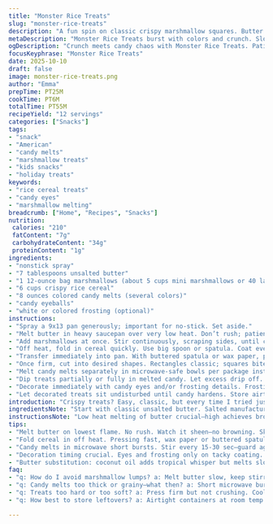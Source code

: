 ```yaml
---
title: "Monster Rice Treats"
slug: "monster-rice-treats"
description: "A fun spin on classic crispy marshmallow squares. Butter melts, marshmallows bubble, then cereal joins the party. Candy melts splash colors, candy eyes give personality. Melt, mix, press: tactile play is key here. Cool fully before slicing; don’t rush or mess with the gooey texture. Dipping halves or whole faces in melted candy adds drama. Frosting or candy eyes bring the creatures alive. Simple ingredients but technique matters. Watch the melt stages. Substitutions and quick fixes included for when life happens in the kitchen."
metaDescription: "Monster Rice Treats burst with colors and crunch. Slow melt butter, even marshmallow heat, careful pressing key. Candy melts coat and eyes add wild charm."
ogDescription: "Crunch meets candy chaos with Monster Rice Treats. Patience melting butter and marshmallows, coat cereal just right. Candy eyes, frosting punch it up."
focusKeyphrase: "Monster Rice Treats"
date: 2025-10-10
draft: false
image: monster-rice-treats.png
author: "Emma"
prepTime: PT25M
cookTime: PT6M
totalTime: PT55M
recipeYield: "12 servings"
categories: ["Snacks"]
tags:
- "snack"
- "American"
- "candy melts"
- "marshmallow treats"
- "kids snacks"
- "holiday treats"
keywords:
- "rice cereal treats"
- "candy eyes"
- "marshmallow melting"
breadcrumb: ["Home", "Recipes", "Snacks"]
nutrition: 
 calories: "210"
 fatContent: "7g"
 carbohydrateContent: "34g"
 proteinContent: "1g"
ingredients:
- "nonstick spray"
- "7 tablespoons unsalted butter"
- "1 12-ounce bag marshmallows (about 5 cups mini marshmallows or 40 large)"
- "6 cups crispy rice cereal"
- "8 ounces colored candy melts (several colors)"
- "candy eyeballs"
- "white or colored frosting (optional)"
instructions:
- "Spray a 9x13 pan generously; important for no-stick. Set aside."
- "Melt butter in heavy saucepan over very low heat. Don’t rush; patience here is critical. Butter should be shiny but not browned or sizzling."
- "Add marshmallows at once. Stir continuously, scraping sides, until completely melted. Watch texture closely; lumps vanish but stop heating before scorching smell."
- "Off heat, fold in cereal quickly. Use big spoon or spatula. Coat every flake with sticky marshmallow. Don’t overmix or cereal crushes."
- "Transfer immediately into pan. With buttered spatula or wax paper, press evenly but not too hard. If pressed too firmly, treats become dense and lose crunch. Let cool completely—this sets structure. Rushing leads to misshapen bites."
- "Once firm, cut into desired shapes. Rectangles classic; squares bite-friendly; monsters need whimsical shapes."
- "Melt candy melts separately in microwave-safe bowls per package instructions. Usually short bursts with stirring. Overheating causes grainy texture or burning."
- "Dip treats partially or fully in melted candy. Let excess drip off. Hold over bowl to catch drips—waste not."
- "Decorate immediately with candy eyes and/or frosting details. Frosting works best if semi-soft, pipe gently for expression. Eyes stick better when candy coating is still tacky but not wet."
- "Let decorated treats sit undisturbed until candy hardens. Store airtight once set to maintain chewiness and prevent moisture loss."
introduction: "Crispy treats? Easy, classic, but every time I tried just butter and marshmallows, something felt flat. The trick is slow melting butter, low and slow—not impatient high heat. Marshmallows need respect; overcooked ones get gritty, under-melted leave lumps. Cereal integration—coat every flake, no loose bits hanging. Press just right: firm but not compacted. Rushed cooling ruins structure; wait until cool or face gooey mess. Candy melts add fun but mustn’t scorch. Using candy eyes? Nails the personality part. Tried with white chocolate once—too sweet and soft, not that firm snap I want. And frosting details? Adds color pop and cuteness. Little monsters with uneven eyes, crooked mouths—adds charm. So. Straightforward but timing, texture, and feel matter. Tried variations—added toasted coconut, swapped cereal for puffed wheat—fun twists but stick with basics first. Always keep spatula buttered; that non-stick saved me multiple times."
ingredientsNote: "Start with classic unsalted butter. Salted manufacturers got way too salty—ruins subtle sweetness balance. Real marshmallows only; fake brand marshmallow pools yield gummy texture. Rice Krispies (or similar crispy puffed rice cereal) must be fresh—stale cereal absorbs moisture and turns chewy, not crisp. Candy melts come in many colors, but high-quality brands melt smoother and don’t seize. If unavailable, why not tempered white chocolate tinted with oil-based food coloring? Candy eyeballs are optional but fun; can substitute mini chocolate chips or colored sugar pearls. For frosting, store-bought tube works for sharp lines; otherwise homemade simple buttercream with powdered sugar and a touch of milk. Spray pan thoroughly with nonstick spray or lightly butter; treacherous if skipped, treats stick and break apart. If pan’s not perfectly coated, line with parchment paper edges for easier lifting. Keeps edges clean and cuts sharp. If marshmallow mixture stiffens before spreading, heat over very low flame briefly; avoid overheating or it becomes hard to spread."
instructionsNote: "Low heat melting of butter crucial—high achieves browning, which changes flavor brutally. Marshmallows must dissolve smoothly, no chunks. Stuck spots in pan? Scrape constantly. The residual heat from pan melts stubborn chunks but carry on stirring for uniform melt. Mixing cereal off heat prevents scorching cereal, keeping crisp. Don’t overmix or crush cereal—light hand wins. Pressing mixture happens fast; working time is short before marshmallow mix firms. Press with wax paper or buttered spatula to avoid sticking and tearing treats apart. Allow full set up; cutting too soon? Messy, sticky edges. Choose shapes after full cooling. Candy melts heating is fussy; microwave in short bursts (15-30 seconds), stirring between, to avoid lumpy chocolate. Dipping: work fast, candy will harden quickly. If coating thickens too fast, reheat gently. Decoration timing key—sticky but not wet candy better for adhering decorations, or they slide off. Rest undecorated treats at room temp; refrigerating ruins texture—makes them glassy and brittle. Store any leftovers airtight at room temperature; humidity wrecks crispness."
tips:
- "Melt butter on lowest flame. No rush. Watch it sheen—no browning. Skip or you get bitter bitter notes. Marshmallows added all at once, stir scraping bottom constantly. Heat evenly or lumps hide. Stop heating before burn aroma hits. Residual pan heat finishes melt but don’t slack stirring."
- "Fold cereal in off heat. Pressing fast, wax paper or buttered spatula saves from sticking. Press just firm enough. Too much pressure squish crunch out. Cool fully; any impatience means gooey bites or sad shape. Turn on fan or cold spot in kitchen helps. Cold fridge ruins texture—hard brittle edges form."
- "Candy melts in microwave short bursts. Stir every 15-30 sec—guard against grainy bits or burning. If stubborn stiffening happens, add a splash veg oil. Chocolate substitute? Tempered white chocolate tinted with food color oils works but texture shifts soft, less snap. Keep candy coating thin; thick globs crack or chip off."
- "Decoration timing crucial. Eyes and frosting only on tacky coating. Wet candy lets decorations slide off or sink. Frosting consistency matters: semi-soft pipes clean lines. Homemade buttercream works fine but stiff pipe bags needed. Store frosting chilled till piping. Use disposable bags for speed and less mess."
- "Butter substitution: coconut oil adds tropical whisper but melts slower—adjust heating patiently. Swap basic Rice Krispies for puffed quinoa or puffed wheat for texture contrast—smaller flakes glue differently. Marshmallow fluff in pinch if no marshmallows; adds moisture, shifts setting times. Spray or butter pan thoroughly. If not coated well, treats stick or break at edges. Parchment lining works but pay attention to edges."
faq:
- "q: How do I avoid marshmallow lumps? a: Melt butter slow, keep stirring once marshmallows added. Scrape pan sides bottom nonstop. Off heat folding helps. No chunks means smooth coat but stop before burnt smell."
- "q: Candy melts too thick or grainy—what then? a: Short microwave bursts, stir well. Add splash of vegetable oil if seizing. Or switch to tempered white chocolate with oil-based color. Avoid overheating. Thin, even coat better than thick blob."
- "q: Treats too hard or too soft? a: Press firm but not crushing. Cool completely at room temp. Refrigeration causes glassy brittle texture. If too soft, might have pressed too lightly or cut too soon—wait longer next time."
- "q: How best to store leftovers? a: Airtight containers at room temp work best. Avoid fridge for preserving chewiness. Wrap in plastic wrap if no container. Moisture wrecks crispness. Cooler air dulls flavor; watch humidity levels."

---
```

